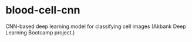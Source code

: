 # blood-cell-cnn
CNN-based deep learning model for classifying cell images (Akbank Deep Learning Bootcamp project.)
